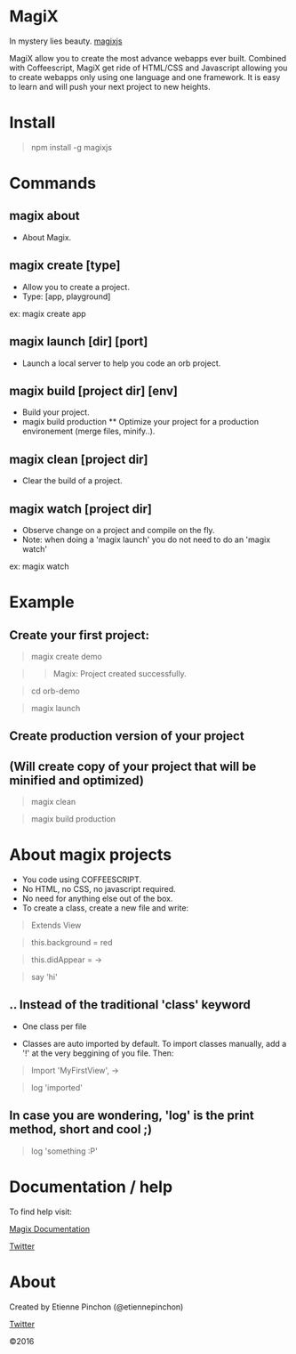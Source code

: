 # MagiX

In mystery lies beauty. 
[magixjs](https://magixjs.com)

MagiX allow you to create the most advance webapps ever built.
Combined with Coffeescript, MagiX get ride of HTML/CSS and Javascript allowing you to create webapps only using one language and one framework. It is easy to learn and will push your next project to new heights.

# Install

> npm install -g magixjs

# Commands

## magix about

* About Magix.

## magix create [type]

* Allow you to create a project.
* Type: [app, playground]

ex: magix create app

## magix launch [dir] [port]

* Launch a local server to help you code an orb project.

## magix build [project dir] [env]

* Build your project.
* magix build production
** Optimize your project for a production environement (merge files, minify..).

## magix clean [project dir]

* Clear the build of a project.

## magix watch [project dir]

* Observe change on a project and compile on the fly.
* Note: when doing a 'magix launch' you do not need to do an 'magix watch'

ex: magix watch


# Example

## Create your first project:

> magix create demo

> > Magix: Project created successfully.

> cd orb-demo

> magix launch

## Create production version of your project
## (Will create copy of your project that will be minified and optimized)

> magix clean

> magix build production

# About magix projects

* You code using COFFEESCRIPT.
* No HTML, no CSS, no javascript required.
* No need for anything else out of the box.
* To create a class, create a new file and write: 

> Extends View

> this.background = red

> this.didAppear = ->

> 	say 'hi'

## .. Instead of the traditional 'class' keyword

* One class per file

* Classes are auto imported by default. 
To import classes manually, add a '!' at the very beggining of you file.
Then:
> Import 'MyFirstView', ->

> log 'imported'

## In case you are wondering, 'log' is the print method, short and cool ;)

> log 'something :P'

# Documentation / help

To find help visit:

[Magix Documentation](https://magixjs.com/learn)

[Twitter](https://twitter.com/magixjs)

# About
Created by Etienne Pinchon (@etiennepinchon)

[Twitter](https://twitter.com/etiennepinchon)

©2016